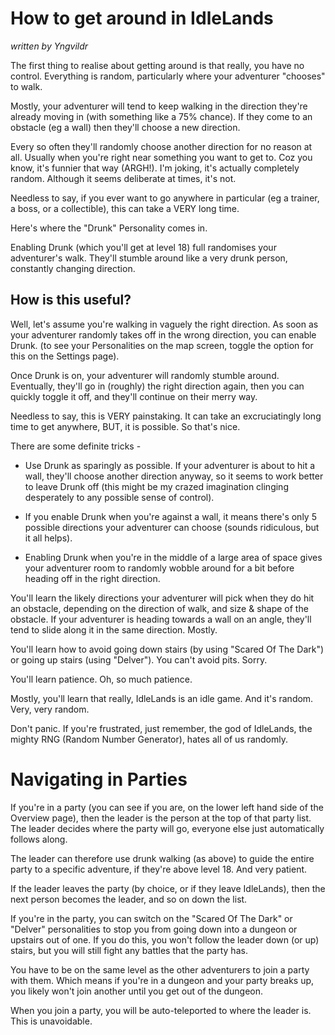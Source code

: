 # How to get around in IdleLands

_written by Yngvildr_

The first thing to realise about getting around is that really, you have no control. Everything is random, particularly where your adventurer "chooses" to walk. 

Mostly, your adventurer will tend to keep walking in the direction they're already moving in (with something like a 75% chance). If they come to an obstacle (eg a wall) then they'll choose a new direction. 

Every so often they'll randomly choose another direction for no reason at all. Usually when you're right near something you want to get to. Coz you know, it's funnier that way (ARGH!). I'm joking, it's actually completely random. Although it seems deliberate at times, it's not.

Needless to say, if you ever want to go anywhere in particular (eg a trainer, a boss, or a collectible), this can take a VERY long time. 

Here's where the "Drunk" Personality comes in. 

Enabling Drunk (which you'll get at level 18) full randomises your adventurer's walk. They'll stumble around like a very drunk person, constantly changing direction. 

## How is this useful? 

Well, let's assume you're walking in vaguely the right direction. As soon as your adventurer randomly takes off in the wrong direction, you can enable Drunk. (to see your Personalities on the map screen, toggle the option for this on the Settings page). 

Once Drunk is on, your adventurer will randomly stumble around. Eventually, they'll go in (roughly) the right direction again, then you can quickly toggle it off, and they'll continue on their merry way. 

Needless to say, this is VERY painstaking. It can take an excruciatingly long time to get anywhere, BUT, it is possible. So that's nice. 

There are some definite tricks - 

* Use Drunk as sparingly as possible. If your adventurer is about to hit a wall, they'll choose another direction anyway, so it seems to work better to leave Drunk off (this might be my crazed imagination clinging desperately to any possible sense of control). 

* If you enable Drunk when you're against a wall, it means there's only 5 possible directions your adventurer can choose (sounds ridiculous, but it all helps). 

* Enabling Drunk when you're in the middle of a large area of space gives your adventurer room to randomly wobble around for a bit before heading off in the right direction. 

You'll learn the likely directions your adventurer will pick when they do hit an obstacle, depending on the direction of walk, and size & shape of the obstacle. If your adventurer is heading towards a wall on an angle, they'll tend to slide along it in the same direction. Mostly. 

You'll learn how to avoid going down stairs (by using "Scared Of The Dark") or going up stairs (using "Delver"). You can't avoid pits. Sorry.

You'll learn patience. Oh, so much patience. 

Mostly, you'll learn that really, IdleLands is an idle game. And it's random. Very, very random. 

Don't panic. If you're frustrated, just remember, the god of IdleLands, the mighty RNG (Random Number Generator), hates all of us randomly. 

# Navigating in Parties
If you're in a party (you can see if you are, on the lower left hand side of the Overview page), then the leader is the person at the top of that party list. The leader decides where the party will go, everyone else just automatically follows along. 

The leader can therefore use drunk walking (as above) to guide the entire party to a specific adventure, if they're above level 18. And very patient.

If the leader leaves the party (by choice, or if they leave IdleLands), then the next person becomes the leader, and so on down the list.

If you're in the party, you can switch on the "Scared Of The Dark" or "Delver" personalities to stop you from going down into a dungeon or upstairs out of one. If you do this, you won't follow the leader down (or up) stairs, but you will still fight any battles that the party has. 

You have to be on the same level as the other adventurers to join a party with them. Which means if you're in a dungeon and your party breaks up, you likely won't join another until you get out of the dungeon.

When you join a party, you will be auto-teleported to where the leader is. This is unavoidable.
